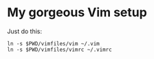 My gorgeous Vim setup
=====================
Just do this:

	ln -s $PWD/vimfiles/vim ~/.vim
	ln -s $PWD/vimfiles/vimrc ~/.vimrc
